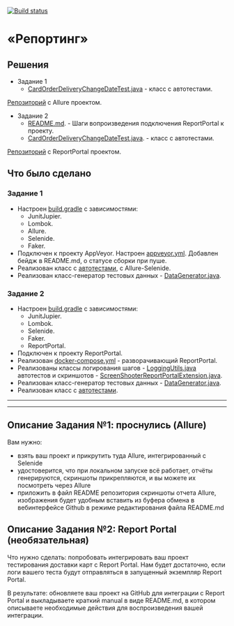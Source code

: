 [![Build status](https://ci.appveyor.com/api/projects/status/h0oln30eed1yylr0?svg=true)](https://ci.appveyor.com/project/Nephedov/cardorderallure)

# «Репортинг»

## Решения
* Задание 1
  * <a href="https://github.com/Nephedov/9.1.Automated-Testing/blob/main/src/test/java/netology/CardOrderDeliveryChangeDateTest.java">CardOrderDeliveryChangeDateTest.java</a> - класс с автотестами.

<a href="https://github.com/Nephedov/9.1.Automated-Testing/tree/main">Репозиторий</a> c Allure проектом.
* Задание 2
  * <a href="https://github.com/Nephedov/9.2.Automated-Testing/blob/main/README.md">README.md</a>. - Шаги вопроизведения подключения ReportPortal к проекту.
  * <a href="https://github.com/Nephedov/9.2.Automated-Testing/blob/main/src/test/java/netology/test/CardOrderDeliveryChangeDateTest.java">CardOrderDeliveryChangeDateTest.java</a>. - класс с автотестами.

<a href="https://github.com/Nephedov/9.2.Automated-Testing/tree/main">Репозиторий</a> с ReportPortal проектом.

## Что было сделано
### Задание 1
  * Настроен <a href="https://github.com/Nephedov/9.1.Automated-Testing/blob/main/build.gradle">build.gradle</a> с зависимостями:
    * JunitJupier.
    * Lombok.
    * Allure.
    * Selenide.
    * Faker.
  * Подключен к проекту AppVeyor. Настроен <a href="https://github.com/Nephedov/9.1.Automated-Testing/blob/main/.appveyor.yml">appveyor.yml</a>. Добавлен бейдж в README.md, о статусе сборки при пуше.
  * Реализован класс с <a href="https://github.com/Nephedov/9.1.Automated-Testing/blob/main/src/test/java/netology/CardOrderDeliveryChangeDateTest.java">автотестами</a>, с Allure-Selenide.
  * Реализован класс-генератор тестовых данных - <a href="https://github.com/Nephedov/9.1.Automated-Testing/blob/main/src/test/java/netology/DataGenerator.java">DataGenerator.java</a>.
### Задание 2
  * Настроен <a href="https://github.com/Nephedov/9.2.Automated-Testing/blob/main/build.gradle">build.gradle</a> с зависимостями:
    * JunitJupier.
    * Lombok.
    * Selenide.
    * Faker.
    * ReportPortal.
  * Подключен к проекту ReportPortal.
  * Реализован <a href="https://github.com/Nephedov/9.2.Automated-Testing/blob/main/docker-compose.yml">docker-compose.yml</a> - разворачивающий ReportPortal.
  * Реализованы классы логирования шагов - <a href="https://github.com/Nephedov/9.2.Automated-Testing/blob/main/src/test/java/netology/util/LoggingUtils.java">LoggingUtils.java</a> автотестов и скриншотов -
    <a href="https://github.com/Nephedov/9.2.Automated-Testing/blob/main/src/test/java/netology/util/ScreenShooterReportPortalExtension.java">ScreenShooterReportPortalExtension.java</a>.
  * Реализован класс-генератор тестовых данных - <a href="https://github.com/Nephedov/9.2.Automated-Testing/blob/main/src/test/java/netology/data/DataGenerator.java">DataGenerator.java</a>.
  * Реализован класс с <a href="https://github.com/Nephedov/9.2.Automated-Testing/blob/main/src/test/java/netology/test/CardOrderDeliveryChangeDateTest.java">автотестами</a>.

---
---


## Описание Задания №1: проснулись (Allure)

Вам нужно:   
* взять ваш проект и прикрутить туда Allure, интегрированный с Selenide 
* удостоверится, что при локальном запуске всё работает, отчёты генерируются, скриншоты прикрепляются, и вы можете их посмотреть через Allure 
* приложить в файл README репозитория скриншоты отчета Allure, изображения будет удобным вставить из буфера обмена в вебинтерфейсе Github в режиме редактирования файла README.md

## Описание Задания №2: Report Portal (необязательная)

Что нужно сделать: попробовать интегрировать ваш проект тестирования доставки карт с Report Portal. Нам будет достаточно, если логи вашего теста будут отправляться в запущенный экземпляр Report Portal.

В результате: обновляете ваш проект на GitHub для интеграции с Report Portal и выкладываете краткий manual в виде README.md, в котором описываете необходимые действия для воспроизведения вашей интеграции.
